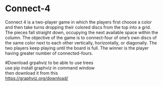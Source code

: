 # Connect-4
Connect 4 is a two-player game in which the players first choose a color and then take turns dropping their colored discs from the top into a grid. The pieces fall straight down, occupying the next available space within the column. The objective of the game is to connect-four of one’s own discs of the same color next to each other vertically, horizontally, or diagonally. The two players keep playing until the board is full. The winner is the player having greater number of connected-fours.


#Download grpahviz to be able to use trees<br/> 
use pip install graphviz in command window<br/> 
then download it from this<br/> 
https://graphviz.org/download/
